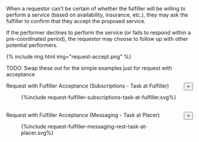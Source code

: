 When a requestor can't be certain of whether the fulfiller will be willing to perform a service (based on availability, insurance, etc.), they may ask the fulfiller to confirm that they accept the proposed service.

If the performer declines to perform the service (or fails to respond within a pre-coordinated period), the requestor may choose to follow up with other potential performers. 

{% include img.html img="request-accept.png" %}


TODO: Swap these out for the simple examples just for request with acceptance

<div class="panel panel-default">
  <div class="panel-heading">
    <div class="panel-title">Request with Fulfiller Acceptance (Subscriptions - Task at Fulfiller) <button type="button" class="btn btn-default top-align-text" style="float: right;" data-target="#fig1" data-toggle="collapse">+</button></div>
  </div>
  <div id="fig1" class="panel-collapse collapse">
    <div class="panel-body">
        <figure>
        {%include request-fulfiller-subscriptions-task-at-fulfiller.svg%}
        </figure>
        <br clear="all"/>
    </div>
  </div>
</div>


<div class="panel panel-default">
  <div class="panel-heading">
    <div class="panel-title">Request with Fulfiller Acceptance (Messaging - Task at Placer) <button type="button" class="btn btn-default" style="float: right;" data-target="#fig2" data-toggle="collapse">+</button></div>
  </div>
  <div id="fig2" class="panel-collapse collapse">
    <div class="panel-body">
        <figure>
        {%include request-fulfiller-messaging-rest-task-at-placer.svg%}
        </figure>
        <br clear="all"/>
    </div>
  </div>
</div>




